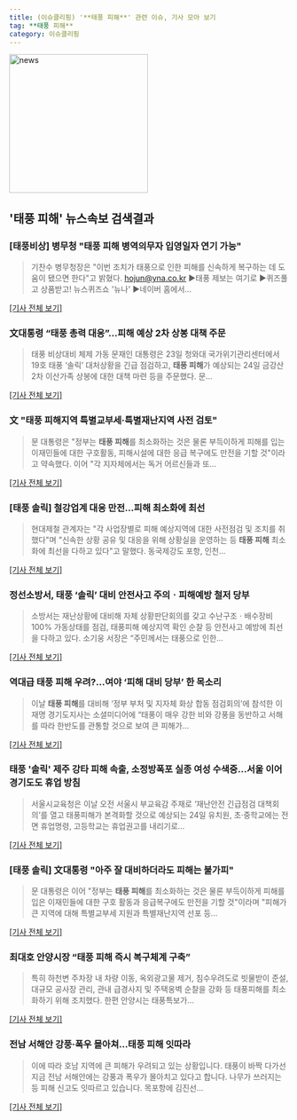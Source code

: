 ```yaml
---
title: (이슈클리핑) '**태풍 피해**' 관련 이슈, 기사 모아 보기
tag: **태풍 피해**
category: 이슈클리핑
---
```

<img width="250" alt="news" src="https://user-images.githubusercontent.com/42597476/44503468-74a2c480-a6d1-11e8-96ce-d3a2ce3119a1.png">

## **'**태풍 피해**'** 뉴스속보 검색결과
### [태풍비상] 병무청 "**태풍 피해** 병역의무자 입영일자 연기 가능"

>기찬수 병무청장은 "이번 조치가 태풍으로 인한 피해를 신속하게 복구하는 데 도움이 됐으면 한다"고 밝혔다. hojun@yna.co.kr ▶태풍 제보는 여기로 ▶퀴즈풀고 상품받고! 뉴스퀴즈쇼 '뉴나' ▶네이버 홈에서...

[[기사 전체 보기]](http://app.yonhapnews.co.kr/YNA/Basic/SNS/r.aspx?c=AKR20180823097500014&did=1195m)

### 文대통령 “태풍 총력 대응”…피해 예상 2차 상봉 대책 주문

>태풍 비상대비 체제 가동 문재인 대통령은 23일 청와대 국가위기관리센터에서 19호 태풍 ‘솔릭’ 대처상황을 긴급 점검하고, **태풍 피해**가 예상되는 24일 금강산 2차 이산가족 상봉에 대한 대책 마련 등을 주문했다. 문...

[[기사 전체 보기]](http://news.chosun.com/site/data/html_dir/2018/08/23/2018082301638.html?utm_source=naver&utm_medium=original&utm_campaign=news)

### 文 "**태풍 피해**지역 특별교부세·특별재난지역 사전 검토"

>문 대통령은 "정부는 **태풍 피해**를 최소화하는 것은 물론 부득이하게 피해를 입는 이재민들에 대한 구호활동, 피해시설에 대한 응급 복구에도 만전을 기할 것"이라고 약속했다. 이어 "각 지자체에서는 독거 어르신들과 또...

[[기사 전체 보기]](http://news.mk.co.kr/newsRead.php?year=2018&no=529958)

### [태풍 솔릭] 철강업계 대응 만전…피해 최소화에 최선

>현대제철 관계자는 "각 사업장별로 피해 예상지역에 대한 사전점검 및 조치를 취했다"며 "신속한 상황 공유 및 대응을 위해 상황실을 운영하는 등 **태풍 피해** 최소화에 최선을 다하고 있다"고 말했다. 동국제강도 포항, 인천...

[[기사 전체 보기]](http://www.ebn.co.kr/news/view/952826)

### 정선소방서, 태풍 ‘솔릭’ 대비 안전사고 주의ㆍ피해예방 철저 당부

>소방서는 재난상황에 대비해 자체 상황판단회의를 갖고 수난구조ㆍ배수장비 100% 가동상태를 점검, 태풍피해 예상지역 확인 순찰 등 안전사고 예방에 최선을 다하고 있다. 소기웅 서장은 “주민께서는 태풍으로 인한...

[[기사 전체 보기]](http://fpn119.co.kr/sub_read.html?uid=102230&section=sc102)

### 역대급 **태풍 피해** 우려?…여야 ‘피해 대비 당부’ 한 목소리

>이날 **태풍 피해**를 대비해 ‘정부 부처 및 지자체 화상 합동 점검회의’에 참석한 이재명 경기도지사는 소셜미디어에 “태풍이 매우 강한 비와 강풍을 동반하고 서해를 따라 한반도를 관통할 것으로 보여 큰 피해가...

[[기사 전체 보기]](http://news.donga.com/3/all/20180823/91642998/2)

### 태풍 '솔릭' 제주 강타 피해 속출, 소정방폭포 실종 여성 수색중…서울 이어 경기도도 휴업 방침

>서울시교육청은 이날 오전 서울시 부교육감 주재로 ‘재난안전 긴급점검 대책회의’를 열고 태풍피해가 본격화할 것으로 예상되는 24일 유치원, 초·중학교에는 전면 휴업명령, 고등학교는 휴업권고를 내리기로...

[[기사 전체 보기]](http://www.yeongnam.com/mnews/newsview.do?mode=newsView&newskey=20180823.990011415144503)

### [태풍 솔릭] 文대통령 "아주 잘 대비하더라도 피해는 불가피"

>문 대통령은 이어 "정부는 **태풍 피해**를 최소화하는 것은 물론 부득이하게 피해를 입은 이재민들에 대한 구호 활동과 응급복구에도 만전을 기할 것"이라며 "피해가 큰 지역에 대해 특별교부세 지원과 특별재난지역 선포 등...

[[기사 전체 보기]](http://www.dailian.co.kr/news/view/734482/?sc=naver)

### 최대호 안양시장 “**태풍 피해** 즉시 복구체계 구축”

>특히 하천변 주차장 내 차량 이동, 옥외광고물 제거, 침수우려도로 빗물받이 준설, 대규모 공사장 관리, 관내 급경사지 및 주택옹벽 순찰을 강화 등 태풍피해를 최소화하기 위해 조치했다. 한편 안양시는 태풍특보가...

[[기사 전체 보기]](http://www.fnnews.com/news/201808231358428983)

### 전남 서해안 강풍·폭우 몰아쳐…**태풍 피해** 잇따라

>이에 따라 호남 지역에 큰 피해가 우려되고 있는 상황입니다. 태풍이 바짝 다가선 지금 전남 서해안에는 강풍과 폭우가 몰아치고 있다고 합니다. 나무가 쓰러지는 등 피해 신고도 잇따르고 있습니다. 목포항에 김진선...

[[기사 전체 보기]](http://imnews.imbc.com/news/2018/society/article/4778583_22673.html)


